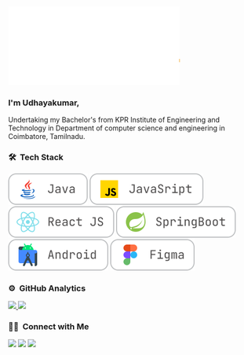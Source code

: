 
<img src="./ezgif.com-crop.gif" width="350px" height="160px">

### I'm Udhayakumar,


Undertaking my Bachelor&#39;s from KPR Institute of Engineering and Technology in Department of computer science and engineering in Coimbatore, Tamilnadu.

### 🛠 &nbsp;Tech Stack

![Java](./java-skill.svg)
![JavaScript](./JavaScript-skill.svg)
![React js](./React-skill.svg)
![SpringBoot](./SpringBoot-skill.svg)
![Android Studio](./Android-skill.svg)
![Figma](./Figma-skill.svg)


### ⚙️ &nbsp;GitHub Analytics

<p align="left">
<a href="https://github.com/devudhayakumar">
  <img height="180em"  src="https://github-readme-stats-eight-theta.vercel.app/api?username=devudhayakumar&show_icons=true&theme=light&include_all_commits=true&count_private=true"/>
  <img height="180em"  src="https://github-readme-stats-eight-theta.vercel.app/api/top-langs/?username=devudhayakumar&layout=compact&langs_count=8&theme=light"/>
</a>
</p>

### 🤝🏻 &nbsp;Connect with Me

<p align="left">
<a href="https://t.me/udhayakumart"><img src="https://img.shields.io/badge/-dev_udhayakumar-0077B5?style=flat&logo=Telegram&logoColor=white"/></a>
<a href="mailto:dev.udhayakumar@gmail.com"><img src="https://img.shields.io/badge/-dev.udhayakumar-D14836?style=flat&logo=Gmail&logoColor=white"/></a>
<a href="https://twitter.com/Udhayakumar__T"><img src="https://img.shields.io/badge/-@dev_udhayakumar-1877F2?style=flat&logo=twitter&logoColor=white"/></a>
</p>
